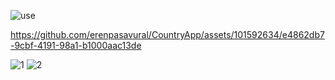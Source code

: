 ![use](https://github.com/erenpasavural/CountryApp/assets/101592634/7ce1ac80-b267-449c-abeb-3a8efd98a95d)






https://github.com/erenpasavural/CountryApp/assets/101592634/e4862db7-9cbf-4191-98a1-b1000aac13de







![1](https://github.com/erenpasavural/CountryApp/assets/101592634/3e83c98d-b6f6-4835-bed6-7a487323d48a)
![2](https://github.com/erenpasavural/CountryApp/assets/101592634/2c0c7605-6d4d-4ef4-bb14-ac53323663c7)
